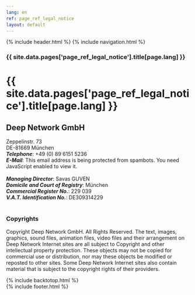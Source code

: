 ```yaml
---
lang: en
ref: page_ref_legal_notice
layout: default
---
```


{% include header.html %}
{% include navigation.html %}

<!-- MASTHEAD -->
<div class="wrap t3-masthead ">
	<div class="ja-masthead" >
	    <div class="ja-masthead-detail">
		    <h3 class="swiper-header">{{ site.data.pages['page_ref_legal_notice'].title[page.lang] }}</h3>
        </div>
    </div>	
</div>
<!-- //MASTHEAD -->
<div id="t3-mainbody" class="container t3-mainbody">
	<div class="row">
		<div id="t3-content" class="t3-content col-xs-12">
	        <div class="page-header clearfix">
                <h1 class="page-title">{{ site.data.pages['page_ref_legal_notice'].title[page.lang] }}</h1>
            </div>
            <div class="item-page clearfix">
                <article itemscope itemtype="http://schema.org/Article">
                    <meta itemprop="inLanguage" content="en-GB" />
                    <meta itemprop="url" content="/deepnetwork/legal-notice" />
                    <meta itemscope itemprop="mainEntityOfPage" itemtype="http://schema.org/WebPage"  itemid="/deepnetwork/legal-notice" />
                    <meta content="2019-10-22T07:03:28+00:00" itemprop="dateModified" />
                    <meta content="2019-04-04T19:29:36+00:00" itemprop="datePublished" />
                    <span itemprop="author" style="display: none;">
                        <span itemprop="name">Super User</span>
                        <span itemtype="https://schema.org/Organization" itemscope="" itemprop="publisher" style="display: none;">
                            <span itemtype="https://schema.org/ImageObject" itemscope="" itemprop="logo">
                                <img itemprop="url" alt="logo" src="../templates/ja_company/images/logo.png">
                                <meta content="auto" itemprop="width">
                                <meta content="auto" itemprop="height">
                            </span>
                            <meta content="Super User" itemprop="name">
                        </span>
                    </span>
                    <meta content="Legal Notice" itemprop="headline">
                    <section class="article-content clearfix" itemprop="articleBody">
                        <h2>Deep Network GmbH</h2>
                        Zeppelinstr. 73<br />
                        DE-81669 München<br />
                        <strong><em>Telephone</em></strong>: +49 (0) 89 6151 5236<br />
                        <strong><em>E-Mail</em></strong>: 
                        <span id="cloak84b8a04af8a7b36da7ee7dcb03b6187a">This email address is being protected from spambots. You need JavaScript enabled to view it.</span>
                        <script type='text/javascript'>
                            document.getElementById('cloak84b8a04af8a7b36da7ee7dcb03b6187a').innerHTML = '';
                            var prefix = '&#109;a' + 'i&#108;' + '&#116;o';
                            var path = 'hr' + 'ef' + '=';
                            var addy84b8a04af8a7b36da7ee7dcb03b6187a = 's&#117;pp&#111;rt' + '&#64;';
                            addy84b8a04af8a7b36da7ee7dcb03b6187a = addy84b8a04af8a7b36da7ee7dcb03b6187a + 'd&#101;&#101;pn&#101;tw&#111;rk' + '&#46;' + 'c&#111;m';
                            var addy_text84b8a04af8a7b36da7ee7dcb03b6187a = 's&#117;pp&#111;rt' + '&#64;' + 'd&#101;&#101;pn&#101;tw&#111;rk' + '&#46;' + 'c&#111;m';document.getElementById('cloak84b8a04af8a7b36da7ee7dcb03b6187a').innerHTML += '<a ' + path + '\'' + prefix + ':' + addy84b8a04af8a7b36da7ee7dcb03b6187a + '\'>'+addy_text84b8a04af8a7b36da7ee7dcb03b6187a+'<\/a>';
                        </script>
                        <br /><br />
                        <strong><em>Managing Director</em></strong>: Savas GUVEN<br />
                        <strong><em>Domicile and Court of Registry</em></strong>: München<br />
                        <strong><em>Commercial Register No.</em></strong>: 229 039<br />
                        <strong><em>V.A.T. Identification No.</em></strong>: DE309314229<br /><br />
                        <h3>Copyrights</h3>
                        Copyright Deep Network GmbH. All Rights Reserved. The text, images, graphics, sound files, animation files, video files and their arrangement on Deep Network Internet sites are all subject to Copyright and other intellectual property protection. These objects may not be copied for commercial use or distribution, nor may these objects be modified or reposted to other sites. Some Deep Network Internet sites also contain material that is subject to the copyright rights of their providers.
                    </section>
                </article>
            </div>
        </div>
    </div>
</div>

{% include backtotop.html %}  
{% include footer.html %}
